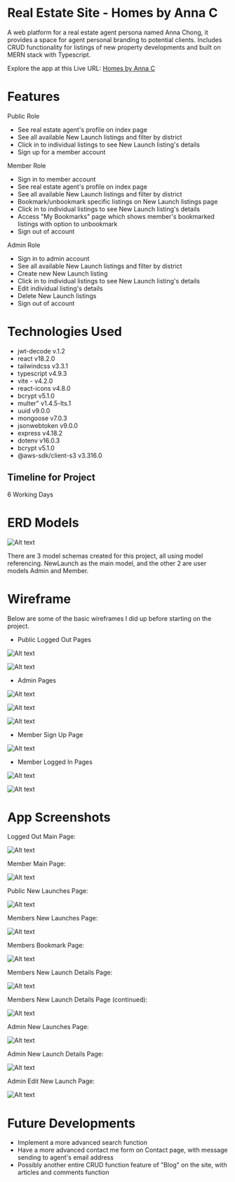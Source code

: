 # Real Estate Site - Homes by Anna C

A web platform for a real estate agent persona named Anna Chong, it provides a space for agent personal branding to potential clients. Includes CRUD functionality for listings of new property developments and built on MERN stack with Typescript.

Explore the app at this Live URL:
[ Homes by Anna C ]("")

# Features

Public Role

- See real estate agent's profile on index page
- See all available New Launch listings and filter by district
- Click in to individual listings to see New Launch listing's details
- Sign up for a member account

Member Role

- Sign in to member account
- See real estate agent's profile on index page
- See all available New Launch listings and filter by district
- Bookmark/unbookmark specific listings on New Launch listings page
- Click in to individual listings to see New Launch listing's details
- Access "My Bookmarks" page which shows member's bookmarked listings with option to unbookmark
- Sign out of account

Admin Role

- Sign in to admin account
- See all available New Launch listings and filter by district
- Create new New Launch listing
- Click in to individual listings to see New Launch listing's details
- Edit individual listing's details
- Delete New Launch listings
- Sign out of account

# Technologies Used

- jwt-decode v.1.2
- react v18.2.0
- tailwindcss v3.3.1
- typescript v4.9.3
- vite - v4.2.0
- react-icons v4.8.0
- bcrypt v5.1.0
- multer" v1.4.5-lts.1
- uuid v9.0.0
- mongoose v7.0.3
- jsonwebtoken v9.0.0
- express v4.18.2
- dotenv v16.0.3
- bcrypt v5.1.0
- @aws-sdk/client-s3 v3.316.0

## Timeline for Project

6 Working Days

# ERD Models

![Alt text](md-screenshots/ERD.png)

There are 3 model schemas created for this project, all using model referencing. NewLaunch as the main model, and the other 2 are user models Admin and Member.

# Wireframe

Below are some of the basic wireframes I did up before starting on the project.

- Public Logged Out Pages

![Alt text](md-screenshots/Wireframe-LoggedOutNewLaunchesPage.png)

![Alt text](md-screenshots/Wireframe-LoggedOutNewLaunchDetails.png)

- Admin Pages

![Alt text](md-screenshots/Wireframe-AdminCreateNewLaunch.png)

![Alt text](md-screenshots/Wireframe-AdminLogInPage.png)

![Alt text](md-screenshots/Wireframe-AdminEditNewLaunch.png)

- Member Sign Up Page

![Alt text](md-screenshots/Wireframe-MemberSignUp.png)

- Member Logged In Pages

![Alt text](md-screenshots/Wireframe-MemberLoggedIn.png)

![Alt text](md-screenshots/Wireframe-MemberLoggedInBookmarks.png)

# App Screenshots

Logged Out Main Page:

![Alt text](md-screenshots/Main%20Page%20Logged%20Out.png)

Member Main Page:

![Alt text](md-screenshots/Main%20Page%20Member%20Logged%20In.png)

Public New Launches Page:

![Alt text](md-screenshots/Public%20New%20Launches%20Page.png)

Members New Launches Page:

![Alt text](md-screenshots/Members%20New%20Launches%20Page.png)

Members Bookmark Page:

![Alt text](md-screenshots/Members%20Bookmark%20Page.png)

Members New Launch Details Page:

![Alt text](md-screenshots/Members%20New%20Launch%20Details%20Page.png)

Members New Launch Details Page (continued):

![Alt text](md-screenshots/Members%20New%20Launch%20Details%20Page%202.png)

Admin New Launches Page:

![Alt text](md-screenshots/Admin%20New%20Launches%20Page.png)

Admin New Launch Details Page:

![Alt text](md-screenshots/Admin%20New%20Launch%20Details%20Page.png)

Admin Edit New Launch Page:

![Alt text](md-screenshots/Admin%20Edit%20New%20Launch%20Page.png)

# Future Developments

- Implement a more advanced search function
- Have a more advanced contact me form on Contact page, with message sending to agent's email address
- Possibly another entire CRUD function feature of "Blog" on the site, with articles and comments function
